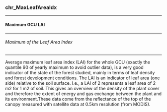 ### chr_MaxLeafAreaIdx



------
#### Maximum GCU LAI



------
###### Maximum of the Leaf Area Index



------
Average maximum leaf area index (LAI) for the whole GCU (exactly the quantile 90 of yearly maximum to avoid outlier data), is a very good indicator of the state of the forest studied, mainly in terms of leaf density and forest development conditions.  The LAI is an indicator of leaf area (one side) relative to the soil surface. I.e., a LAI of 2 represents a leaf area of 2 m2 for 1 m2 of soil. This gives an overview of the density of the plant cover and therefore the extent of energy and gas exchange between the plant and its environment.These data come from the reflectance of the top of the canopy measured with satellite data at 0.5km resolution (from MODIS).